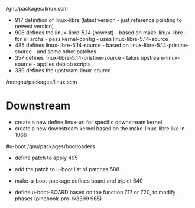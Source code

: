 /gnu/packages/linux.scm

- 917 definition of linux-libre (latest version - just reference pointing to newest version)
- 906 defines the linux-libre-5.14 (newest)
      - based on make-linux-libre
      - for all archs
      - pass kernel-config
      - uses linux-libre-5.14-source
- 485 defines linux-libre-5.14-source
         - based on linux-libre-5.14-pristine-source
         - and some other patches
- 357 defines linux-libre-5.14-pristine-source
         - takes upstream-linux-source
         - applies deblob scripts
- 339 defines the upstream-linux-source

/nongnu/packages/linux.scm
# Downstream
- create a new define linux-url for specific downstream kernel
- create a new downstream kernel based on the make-linux-libre like in 1066

#u-boot
/gnu/packages/bootloaders
- define patch to apply 495
- add the patch to u-boot list of patches 508

- make-u-boot-package defines board and triplet 640
- define u-boot-BOARD based on the function 717 or 720, to modify phases
  (pinebook-pro-rk3399 965)
